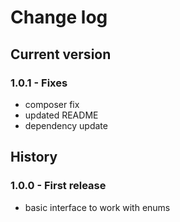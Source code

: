 # Change log
## Current version
### 1.0.1 - Fixes
- composer fix
- updated README
- dependency update

## History
### 1.0.0 - First release
- basic interface to work with enums